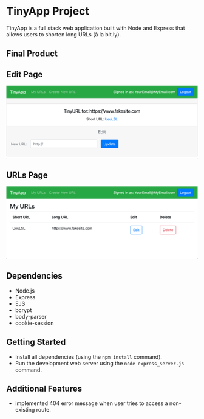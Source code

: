 # TinyApp Project

TinyApp is a full stack web application built with Node and Express that allows users to shorten long URLs (à la bit.ly).

## Final Product

## Edit Page
!["screennshot of URLs edit page"](https://github.com/MichaelJamesAshworth/tinyapp/blob/master/docs/urls-edit-page.png?raw=true)

## URLs Page
!["screenshot of URLs page"](https://github.com/MichaelJamesAshworth/tinyapp/blob/master/docs/urls-page.png?raw=true)

## Dependencies

- Node.js
- Express
- EJS
- bcrypt
- body-parser
- cookie-session

## Getting Started

- Install all dependencies (using the `npm install` command).
- Run the development web server using the `node express_server.js` command.

## Additional Features

- implemented 404 error message when user tries to access a non-existing route.
